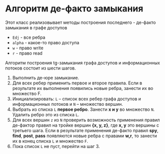 # Алгоритм де-факто замыкания

Этот класс реализовывает методы построения последнего - де-факто замыкания в графе доступов

* ```Edj``` - все ребра
* ```alpha``` - какое-то право доступа
* ```w``` - право write
* ```r``` - право read

Алгоритм построения tg-замыкания графа доступов и
информационных потоков состоит из шести шагов.

1. Выполнить де-юре замыкание.
2. Для всех ребер применить первое и второе правила. Если в результате их выполнения
появились новые ребра, занести их во множество F.
3. Инициализировать: ```L``` – список всех ребер графа доступов и 
информационных потоков и ```N``` – множество вершин.
4. Выбрать из списка ```L``` **первое ребро**. Занести **х и у** во
множество ```N```. Удалить ребро это из списка ```L```.
5. Для всех вершин ```z``` из ```N``` проверить возможность применения
правил де-фактор правил на тройке вершин **{х, у, z}**, где **x, y**
это вершины с третьего шага. 
Если в результате применения де-факто правил **spy**, **find**, **post**, **pass** 
появляются новые ребра с правами **w,r**, то занести их в конец списка ```L``` и множество ```F```.
6. Пока список ```L``` не пуст, перейти на шаг 3.


